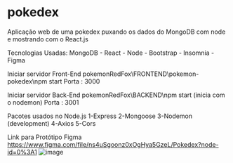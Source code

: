 # pokedex
Aplicação web de uma pokedex puxando os dados do MongoDB com node e mostrando com o React.js

Tecnologias Usadas:
MongoDB - React - Node - Bootstrap - Insomnia - Figma

Iniciar servidor Front-End
pokemonRedFox\FRONTEND\pokemon-pokedex\npm start
Porta : 3000

Iniciar servidor Back-End
pokemonRedFox\BACKEND\npm start (inicia com o nodemon)
Porta : 3001

Pacotes usados no Node.js
1-Express
2-Mongoose
3-Nodemon (development)
4-Axios
5-Cors

Link para Protótipo Figma
https://www.figma.com/file/ns4uSgoonz0xOgHya5GzeL/Pokedex?node-id=0%3A1
![image](https://user-images.githubusercontent.com/69440448/126917666-bc98a693-2743-4440-a116-4d59ab9d8d36.png)

